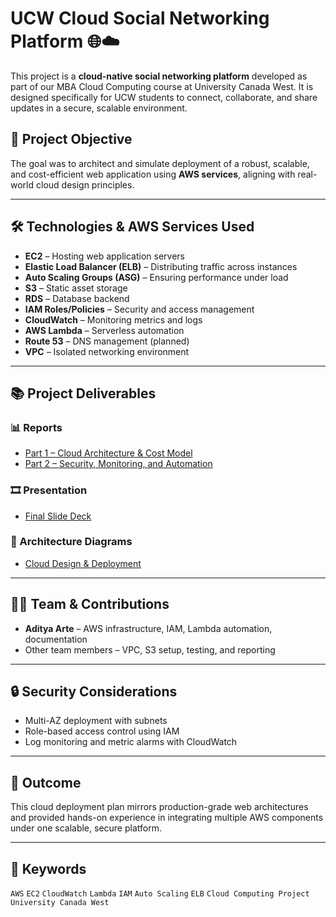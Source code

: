 # UCW Cloud Social Networking Platform 🌐☁️

This project is a **cloud-native social networking platform** developed as part of our MBA Cloud Computing course at University Canada West. It is designed specifically for UCW students to connect, collaborate, and share updates in a secure, scalable environment.

## 🧩 Project Objective

The goal was to architect and simulate deployment of a robust, scalable, and cost-efficient web application using **AWS services**, aligning with real-world cloud design principles.

---

## 🛠️ Technologies & AWS Services Used

- **EC2** – Hosting web application servers
- **Elastic Load Balancer (ELB)** – Distributing traffic across instances
- **Auto Scaling Groups (ASG)** – Ensuring performance under load
- **S3** – Static asset storage
- **RDS** – Database backend
- **IAM Roles/Policies** – Security and access management
- **CloudWatch** – Monitoring metrics and logs
- **AWS Lambda** – Serverless automation
- **Route 53** – DNS management (planned)
- **VPC** – Isolated networking environment

---

## 📚 Project Deliverables

### 📊 Reports
- [Part 1 – Cloud Architecture & Cost Model](reports/Group_Project_Part1.pdf)
- [Part 2 – Security, Monitoring, and Automation](reports/Group_Project_Part2.pdf)

### 🎞️ Presentation
- [Final Slide Deck](presentation/Cloud_Group_Presentation_Final.pptx)

### 🧭 Architecture Diagrams
- [Cloud Design & Deployment](architecture_diagrams/cloud_design.pdf)

---

## 👨‍💻 Team & Contributions

- **Aditya Arte** – AWS infrastructure, IAM, Lambda automation, documentation
- Other team members – VPC, S3 setup, testing, and reporting

---

## 🔒 Security Considerations

- Multi-AZ deployment with subnets
- Role-based access control using IAM
- Log monitoring and metric alarms with CloudWatch

---

## 🚀 Outcome

This cloud deployment plan mirrors production-grade web architectures and provided hands-on experience in integrating multiple AWS components under one scalable, secure platform.

---

## 📌 Keywords

`AWS` `EC2` `CloudWatch` `Lambda` `IAM` `Auto Scaling` `ELB` `Cloud Computing Project` `University Canada West`
